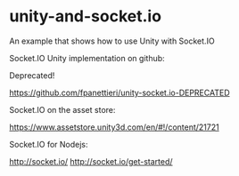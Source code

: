 # unity-and-socket.io
An example that shows how to use Unity with Socket.IO

Socket.IO Unity implementation on github:

Deprecated!

https://github.com/fpanettieri/unity-socket.io-DEPRECATED


Socket.IO on the asset store:

https://www.assetstore.unity3d.com/en/#!/content/21721


Socket.IO for Nodejs:

http://socket.io/
http://socket.io/get-started/